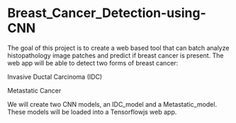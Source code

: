 # Breast_Cancer_Detection-using-CNN


The goal of this project is to create a web based tool that can batch analyze histopathology image patches and predict if breast cancer is present. The web app will be able to detect two forms of breast cancer:

Invasive Ductal Carcinoma (IDC)


Metastatic Cancer

We will create two CNN models, an IDC_model and a Metastatic_model. These models will be loaded into a Tensorflowjs web app.
